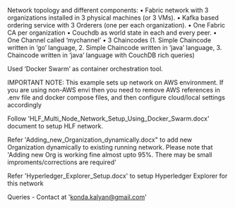 Network topology and different components:
•	Fabric network with 3 organizations installed in 3 physical machines (or 3  VMs).
•	Kafka based ordering service with 3 Orderers (one per each organization).
•	One Fabric CA per organization
•	Couchdb as world state in each and every peer.
•	One Channel called ‘mychannel’
•	3 Chaincodes (1. Simple Chaincode written in ‘go’ language, 2. Simple Chaincode written in ‘java’ language, 3. Chaincode written in ‘java’ language with CouchDB rich queries)

Used ‘Docker Swarm’ as container orchestration tool.

IMPORTANT NOTE: This example sets up network on AWS environment. If you are using non-AWS envi then you need to remove AWS references in .env file and docker compose files, and then configure cloud/local settings accordingly

Follow 'HLF_Multi_Node_Network_Setup_Using_Docker_Swarm.docx' document to setup HLF network.

Refer 'Adding_new_Organization_dynamically.docx" to add new Organization dynamically to existing running network. Please note that 'Adding new Org is working fine almost upto 95%. There may be small improments/corrections are required'

Refer 'Hyperledger_Explorer_Setup.docx' to setup Hyperledger Explorer for this network


Queries - Contact at 'konda.kalyan@gmail.com'
